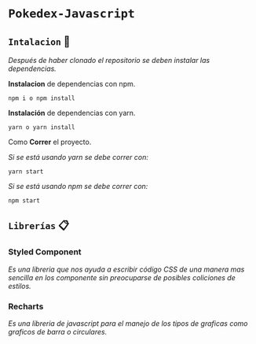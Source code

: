 # `Pokedex-Javascript` 

## `Intalacion` 🚀

_Después de haber clonado el repositorio se deben instalar las dependencias._

**Instalacion** de dependencias con npm.

```
npm i o npm install
```

**Instalación** de dependencias con yarn.

```
yarn o yarn install
```

Como **Correr** el proyecto.

_Si se está usando yarn se debe correr con:_

```
yarn start
```

_Si se está usando npm se debe correr con:_

```
npm start
```

## `Librerías` 📋

### Styled Component 
_Es una libreria que nos ayuda a escribir código CSS de una manera mas sencilla en los componente sin preocuparse de posibles coliciones de estilos._

### Recharts 
_Es una libreria de javascript para el manejo de los tipos de graficas como graficos de barra o circulares._
